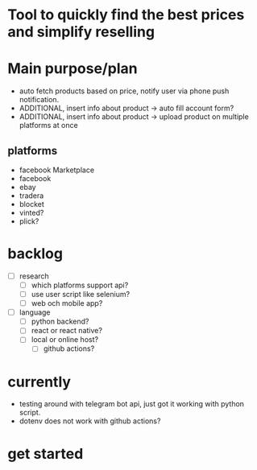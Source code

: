 # Tool to quickly find the best prices and simplify reselling

# Main purpose/plan
- auto fetch products based on price, notify user via phone push notification.
- ADDITIONAL, insert info about product -> auto fill account form? 
- ADDITIONAL, insert info about product -> upload product on multiple platforms at once

## platforms 
- facebook Marketplace
- facebook 
- ebay
- tradera
- blocket
- vinted?
- plick?

# backlog
- [ ] research
    - [ ] which platforms support api?
    - [ ] use user script like selenium?
    - [ ] web och mobile app?
- [ ] language
    - [ ] python backend? 
    - [ ] react or react native?
    - [ ] local or online host?
        - [ ] github actions? 

# currently
- testing around with telegram bot api, just got it working with python script.
- dotenv does not work with github actions?

# get started
